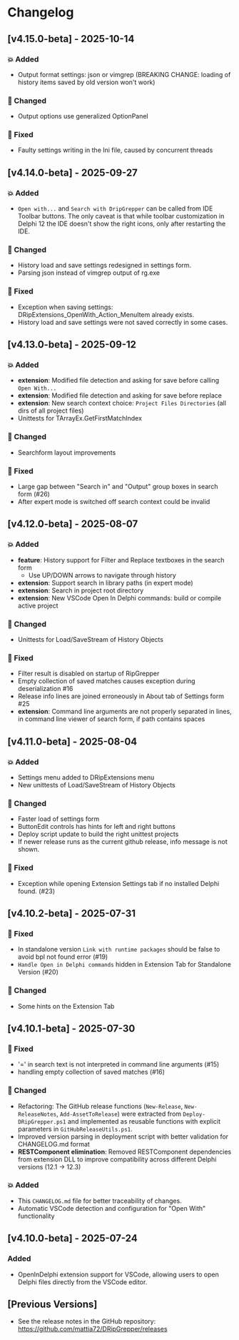 # Changelog

## [v4.15.0-beta] - 2025-10-14

### 💥 Added
- Output format settings: json or vimgrep (BREAKING CHANGE: loading of history items saved by old version won't work)

### 🔄 Changed
- Output options use generalized OptionPanel 

### 🐞 Fixed
- Faulty settings writing in the Ini file, caused by concurrent threads

## [v4.14.0-beta] - 2025-09-27

### 💥 Added
- `Open with...` and `Search with DripGrepper` can be called from IDE Toolbar buttons.
  The only caveat is that while toolbar customization in Delphi 12 the IDE doesn't show the right icons, only after restarting the IDE.

### 🔄 Changed
- History load and save settings redesigned in settings form.
- Parsing json instead of vimgrep output of rg.exe

### 🐞 Fixed
- Exception when saving settings: DRipExtensions_OpenWith_Action_MenuItem already exists. 
- History load and save settings were not saved correctly in some cases.

## [v4.13.0-beta] - 2025-09-12

### 💥 Added
- **extension**: Modified file detection and asking for save before calling `Open With...`
- **extension**: Modified file detection and asking for save before replace
- **extension**: New search context choice: `Project Files Directories` (all dirs of all project files)
- Unittests for TArrayEx.GetFirstMatchIndex

### 🔄 Changed
- Searchform layout improvements

### 🐞 Fixed
- Large gap between "Search in" and "Output" group boxes in search form (#26)
- After expert mode is switched off search context could be invalid

## [v4.12.0-beta] - 2025-08-07

### 💥 Added
- **feature**: History support for Filter and Replace textboxes in the search form
  - Use UP/DOWN arrows to navigate through history
- **extension**: Support search in library paths (in expert mode)
- **extension**: Search in project root directory
- **extension**: New VSCode Open In Delphi commands: build or compile active project

### 🔄 Changed
- Unittests for Load/SaveStream of History Objects

### 🐞 Fixed
- Filter result is disabled on startup of RipGrepper
- Empty collection of saved matches causes exception during deserialization #16
- Release info lines are joined erroneously in About tab of Settings form #25
- **extension**: Command line arguments are not properly separated in lines, in command line viewer of search form, if path contains spaces

## [v4.11.0-beta] - 2025-08-04

### 💥 Added
- Settings menu added to DRipExtensions menu
- New unittests of Load/SaveStream of History Objects

### 🔄 Changed
- Faster load of settings form 
- ButtonEdit controls has hints for left and right buttons
- Deploy script update to build the right unittest projects
- If newer release runs as the current github release, info message is not shown.

### 🐞 Fixed
- Exception while opening Extension Settings tab if no installed Delphi found. (#23)

## [v4.10.2-beta] - 2025-07-31

### 🐞 Fixed
- In standalone version `Link with runtime packages` should be false to avoid bpl not found error (#19)
- `Handle Open in Delphi commands` hidden in Extension Tab for Standalone Version (#20)

### 🔄 Changed
- Some hints on the Extension Tab

## [v4.10.1-beta] - 2025-07-30

### 🐞 Fixed
- '=' in search text is not interpreted in command line arguments (#15)
- handling empty collection of saved matches (#16)

### 🔄 Changed
- Refactoring: The GitHub release functions (`New-Release`, `New-ReleaseNotes`, `Add-AssetToRelease`) were extracted from `Deploy-DRipGrepper.ps1` and implemented as reusable functions with explicit parameters in `GitHubReleaseUtils.ps1`.
- Improved version parsing in deployment script with better validation for CHANGELOG.md format
- **RESTComponent elimination**: Removed RESTComponent dependencies from extension DLL to improve compatibility across different Delphi versions (12.1 → 12.3)

### 💥 Added
- This `CHANGELOG.md` file for better traceability of changes.
- Automatic VSCode detection and configuration for "Open With" functionality

## [v4.10.0-beta] - 2025-07-24

### Added
- OpenInDelphi extension support for VSCode, allowing users to open Delphi files directly from the VSCode editor.

## [Previous Versions]
- See the release notes in the GitHub repository: https://github.com/mattia72/DRipGrepper/releases








